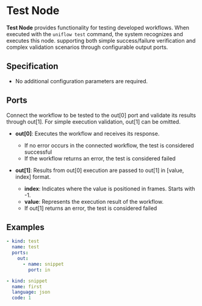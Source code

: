 # Test Node

**Test Node** provides functionality for testing developed workflows. When executed with the `uniflow test` command, the system recognizes and executes this node. supporting both simple success/failure verification and complex validation scenarios through configurable output ports.

## Specification

- No additional configuration parameters are required.

## Ports

Connect the workflow to be tested to the out[0] port and validate its results through out[1]. For simple execution validation, out[1] can be omitted.

- **out[0]**: Executes the workflow and receives its response.
  - If no error occurs in the connected workflow, the test is considered successful
  - If the workflow returns an error, the test is considered failed

- **out[1]**: Results from out[0] execution are passed to out[1] in [value, index] format.
  - **index**: Indicates where the value is positioned in frames. Starts with -1.
  - **value**: Represents the execution result of the workflow.
  - If out[1] returns an error, the test is considered failed

## Examples

```yaml
- kind: test
  name: test
  ports:
    out:
      - name: snippet
        port: in

- kind: snippet
  name: first
  language: json
  code: 1
```
